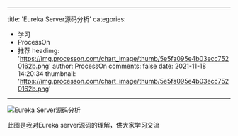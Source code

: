 
---
title: 'Eureka Server源码分析'
categories: 
 - 学习
 - ProcessOn
 - 推荐
headimg: 'https://img.processon.com/chart_image/thumb/5e5fa095e4b03ecc7520162b.png'
author: ProcessOn
comments: false
date: 2021-11-18 14:20:34
thumbnail: 'https://img.processon.com/chart_image/thumb/5e5fa095e4b03ecc7520162b.png'
---

<div>   
<img class="thumb" alt="Eureka Server源码分析" src="https://img.processon.com/chart_image/thumb/5e5fa095e4b03ecc7520162b.png" referrerpolicy="no-referrer">
<p>此图是我对Eureka server源码的理解，供大家学习交流</p>  
</div>
            
